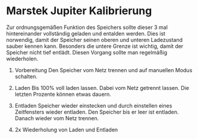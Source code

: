 # Marstek Jupiter Kalibrierung

Zur ordnungsgemäßen Funktion des Speichers sollte dieser 3 mal hintereinander vollständig geladen und entalden werden. Dies ist norwendig, damit der Speicher seinen oberen und unteren Ladezustand sauber kennen kann. Besonders die untere Grenze ist wichtig, damit der Speicher nicht tief entlädt. Diesen Vorgang sollte man regelmäßig wiederholen.

1. Vorbereitung
Den Speicher vom Netz trennen und auf manuellen Modus schalten.

2. Laden
Bis 100% voll laden lassen. Dabei vom Netz getrennt lassen. Die letzten Prozente können etwas dauern.

3. Entladen
Speicher wieder einstecken und durch einstellen eines Zeitfensters wieder entladen.
Den Speicher bis er leer ist entladen. Danach wieder vom Netz trennen.

4. 2x Wiederholung von Laden und Entladen